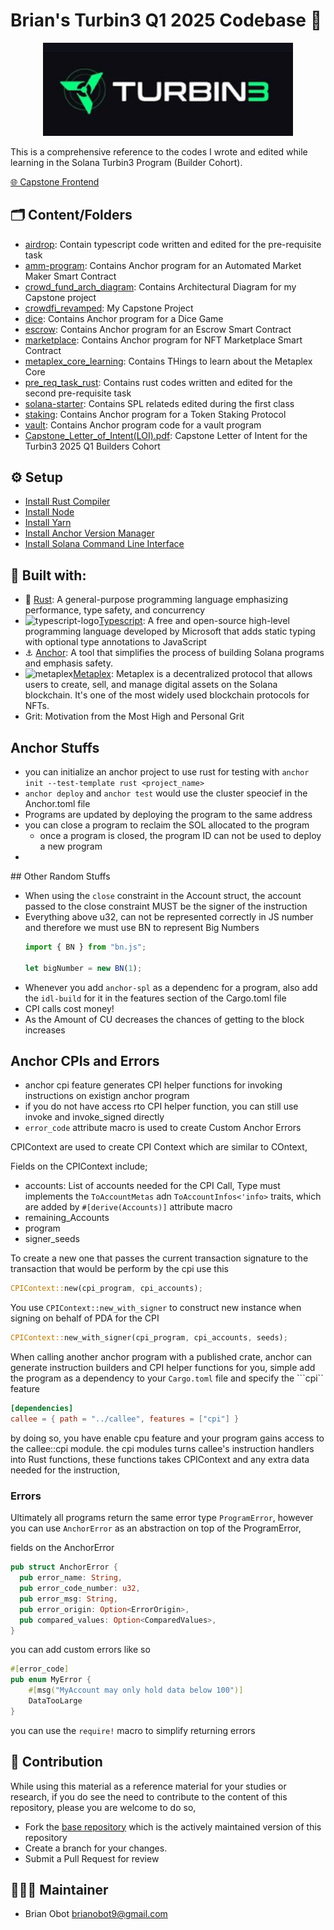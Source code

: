# Brian's Turbin3 Q1 2025 Codebase 🦇

<div align="center">
  <img src="https://github.com/solana-turbin3/Q1_25_Builder_daniel-burlacu/blob/main/turbine-logo-text.png" alt="Logo" width="400">
</div>

This is a comprehensive reference to the codes I wrote and edited while learning in the Solana Turbin3 Program (Builder Cohort).

[🌐 Capstone Frontend](https://crowd-fi-frontend.vercel.app/)

## 🗂️ Content/Folders
- [airdrop](/airdrop/): Contain typescript code written and edited for the pre-requisite task
- [amm-program](/amm-program): Contains Anchor program for an Automated Market Maker Smart Contract
- [crowd_fund_arch_diagram](/crowd_fund_arch_diagram): Contains Architectural Diagram for my Capstone project
- [crowdfi_revamped](/crowdfi_revamped/): My Capstone Project
- [dice](/dice/): Contains Anchor program for a Dice Game
- [escrow](/escrow/): Contains Anchor program for an Escrow Smart Contract
- [marketplace](/marketplace/): Contains Anchor program for NFT Marketplace Smart Contract
- [metaplex_core_learning](/metaplex_core_learning/): Contains THings to learn about the Metaplex Core 
- [pre_req_task_rust](/pre_req_task_rust/): Contains rust codes written and edited for the second pre-requisite task
- [solana-starter](/solana-starter/): Contains SPL relateds edited during the first class
- [staking](/staking/): Contains Anchor program for a Token Staking Protocol
- [vault](/vault): Contains Anchor program code for a vault program
- [Capstone_Letter_of_Intent(LOI).pdf](https://docs.google.com/document/d/1e5ZDsHkfKfeBpUr5ikHsVyoQU9KRSfUrk_yVYZ-yrsA/edit?usp=sharing): Capstone Letter of Intent for the Turbin3 2025 Q1 Builders Cohort


## ⚙️ Setup
- [Install Rust Compiler](https://www.rust-lang.org/tools/install)
- [Install Node](https://nodejs.org/en/download)
- [Install Yarn](https://classic.yarnpkg.com/lang/en/docs/install/)
- [Install Anchor Version Manager](https://www.anchor-lang.com/docs/installation)
- [Install Solana Command Line Interface](https://docs.solana.com/cli/install-solana-cli-tools)


## 🔨 Built with:
- 🦀 [Rust](https://www.rust-lang.org/): A general-purpose programming language emphasizing performance, type safety, and concurrency
- <img src="https://www.svgrepo.com/show/374144/typescript.svg" alt="typescript-logo" width="20"/>[Typescript](https://www.typescriptlang.org/): A free and open-source high-level programming language developed by Microsoft that adds static typing with optional type annotations to JavaScript
- ⚓️ [Anchor](https://www.anchor-lang.com/): A tool that simplifies the process of building Solana programs and emphasis safety.
- <img src="https://avatars.githubusercontent.com/u/84874526?s=200&v=4" alt="metaplex" width="20"/>[Metaplex](https://www.metaplex.com/): Metaplex is a decentralized protocol that allows users to create, sell, and manage digital assets on the Solana blockchain. It's one of the most widely used blockchain protocols for NFTs. 
- Grit: Motivation from the Most High and Personal Grit 


## Anchor Stuffs
- you can initialize an anchor project to use rust for testing with ```anchor init --test-template rust <project_name>```
- ```anchor deploy``` and ```anchor test``` would use the cluster speocief in the Anchor.toml file
- Programs are updated by deploying the program to the same address
- you can close a program to reclaim the SOL allocated to the program
  - once a program is closed, the program ID can not be used to deploy a new program
-

## Other Random Stuffs
- When using the ```close``` constraint in the Account struct, the account passed to the close
constraint MUST be the signer of the instruction
- Everything above u32, can not be represented correctly in JS number and therefore we must use BN to represent Big Numbers
  ```js
  import { BN } from "bn.js";

  let bigNumber = new BN(1);
  ```
- Whenever you add ```anchor-spl``` as a dependenc for a program, also add the ```idl-build``` for it in the features section of the 
Cargo.toml file
- CPI calls cost money!
- As the Amount of CU decreases the chances of getting to the block increases

## Anchor CPIs and Errors
- anchor cpi feature generates CPI helper functions for invoking instructions on existign anchor program
- if you do not have access rto CPI helper function, you can still use invoke and invoke_signed directly
- ```error_code``` attribute macro is used to create Custom Anchor Errors

CPIContext are used to create CPI Context which are similar to COntext, 

Fields on the CPIContext include;
- accounts: List of accounts needed for the CPI Call, Type must implements the ```ToAccountMetas``` adn ```ToAccountInfos<'info>``` traits, which are added by ```#[derive(Accounts)]``` attribute macro
- remaining_Accounts
- program
- signer_seeds

To create a new one that passes the current transaction signature to the transaction that would be perform by the cpi use this

```rust
CPIContext::new(cpi_program, cpi_accounts);
```

You use ```CPIContext::new_with_signer``` to construct  new instance when signing on behalf of  PDA for the CPI

```rust
CPIContext::new_with_signer(cpi_program, cpi_accounts, seeds);
```

When calling another anchor program with a published crate, anchor can generate instruction builders and CPI helper functions for you, simple add the program as a dependency to your ```Cargo.toml``` file and specify the ```cpi`` feature

```Toml
[dependencies]
callee = { path = "../callee", features = ["cpi"] }
```
by doing so, you have enable cpu feature and your program gains access to the callee::cpi module.
the cpi modules turns callee's instruction handlers into Rust functions, these functions takes CPIContext and any extra data needed for the instruction, 

### Errors
Ultimately all programs return the same error type ```ProgramError```, however you can use ```AnchorError``` as an abstraction on top of the ProgramError, 

fields on the AnchorError
```rust
pub struct AnchorError {
  pub error_name: String,
  pub error_code_number: u32,
  pub error_msg: String,
  pub error_origin: Option<ErrorOrigin>,
  pub compared_values: Option<ComparedValues>,
}
```

you can add custom errors like so
```rust
#[error_code]
pub enum MyError {
    #[msg("MyAccount may only hold data below 100")]
    DataTooLarge
}
```
you can use the ```require!``` macro to simplify returning errors

## 🤝 Contribution
While using this material as a reference material for your studies or research, if you do see the need to contribute to the 
content of this repository, please you are welcome to do so, 

- Fork the [base repository](https://github.com/brianobot/TURBIN3-Q1-25) which is the actively maintained version of this repository
- Create a branch for your changes.
- Submit a Pull Request for review


## 👨🏽‍🔧 Maintainer
- Brian Obot <brianobot9@gmail.com>